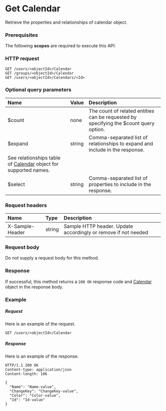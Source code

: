 # Get Calendar

Retrieve the properties and relationships of calendar object.
### Prerequisites
The following **scopes** are required to execute this API: 
### HTTP request
<!-- { "blockType": "ignored" } -->
```http
GET /users/<objectId>/Calendar
GET /groups/<objectId>/Calendar
GET /users/<objectId>/Calendars/<Id>
```
### Optional query parameters
|Name|Value|Description|
|:---------------|:--------|:-------|
|$count|none|The count of related entities can be requested by specifying the $count query option.|
|$expand|string|Comma-separated list of relationships to expand and include in the response. 
See relationships table of [Calendar](../resources/calendar.md) object for supported names. |
|$select|string|Comma-separated list of properties to include in the response.|

### Request headers
| Name       | Type | Description|
|:-----------|:------|:----------|
| X-Sample-Header  | string  | Sample HTTP header. Update accordingly or remove if not needed|

### Request body
Do not supply a request body for this method.
### Response
If successful, this method returns a `200 OK` response code and [Calendar](../resources/calendar.md) object in the response body.
### Example
##### Request
Here is an example of the request.
<!-- {
  "blockType": "request",
  "name": "get_calendar"
}-->
```http
GET /users/<objectId>/Calendar
```
##### Response
Here is an example of the response.
<!-- {
  "blockType": "response",
  "truncated": false,
  "@odata.type": "microsoft.graph.calendar"
} -->
```http
HTTP/1.1 200 OK
Content-type: application/json
Content-length: 106

{
  "Name": "Name-value",
  "ChangeKey": "ChangeKey-value",
  "Color": "Color-value",
  "Id": "Id-value"
}
```

<!-- uuid: dba9b0ef-8cd2-44b5-97ec-9f0ef3ce7f6c
2015-10-19 10:04:31 UTC -->
<!-- {
  "type": "#page.annotation",
  "description": "Get Calendar",
  "keywords": "",
  "section": "documentation",
  "tocPath": ""
}-->